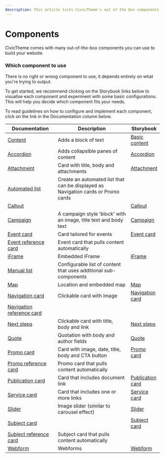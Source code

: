 ```yaml
---
description: This article lists CivicTheme's out of the box components.
---
```


# Components

CivicTheme comes with many out-of-the-box components you can use to build your website.&#x20;

### Which component to use <a href="#addingcomponents-wip-howdoyouknowwhichcomponenttouse" id="addingcomponents-wip-howdoyouknowwhichcomponenttouse"></a>

There is no right or wrong component to use, it depends entirely on what you're trying to output.

To get started, we recommend clicking on the Storybook links below to visualise each component and experiment with some basic configurations. This will help you decide which component fits your needs.

To read guidelines on how to configure and implement each component, click on the link in the Documentation column below.&#x20;



<table><thead><tr><th width="192">Documentation</th><th width="417">Description</th><th>Storybook</th></tr></thead><tbody><tr><td><a href="content.md">Content</a></td><td>Adds a block of text</td><td><a href="https://default.civictheme.io/themes/contrib/civictheme/civictheme_library/storybook-static/index.html?path=/story/molecules-basic-content--basic-content">Basic content</a></td></tr><tr><td><a href="accordion.md">Accordion</a></td><td>Adds collapsible panes of content</td><td><a href="https://default.civictheme.io/themes/contrib/civictheme/civictheme_library/storybook-static/index.html?path=/story/molecules-accordion--accordion">Accordion</a></td></tr><tr><td><a href="attachment.md">Attachment</a></td><td>Card with title, body and attachments</td><td><a href="https://default.civictheme.io/themes/contrib/civictheme/civictheme_library/storybook-static/index.html?path=/story/molecules-attachment--attachment">Attachment</a></td></tr><tr><td><a href="automated-list.md">Automated list</a></td><td>Create an automated list that can be displayed as Navigation cards or Promo cards </td><td></td></tr><tr><td><a href="callout.md">Callout</a></td><td></td><td><a href="https://default.civictheme.io/themes/contrib/civictheme/civictheme_library/storybook-static/index.html?path=/story/molecules-callout--callout">Callout</a></td></tr><tr><td><a href="campaign.md">Campaign</a></td><td>A campaign style 'block' with an image, title text and body text</td><td><a href="https://default.civictheme.io/themes/contrib/civictheme/civictheme_library/storybook-static/index.html?path=/story/organisms-campaign--campaign">Campaign</a></td></tr><tr><td><a href="manual-list/event-card.md">Event card</a></td><td>Card tailored for events</td><td><a href="https://default.civictheme.io/themes/contrib/civictheme/civictheme_library/storybook-static/index.html?path=/story/molecules-event-card--event-card">Event card</a></td></tr><tr><td><a href="manual-list/event-reference-card.md">Event reference card</a></td><td>Event card that pulls content automatically</td><td></td></tr><tr><td><a href="iframe.md">iFrame</a></td><td>Embedded iFrame</td><td><a href="https://default.civictheme.io/themes/contrib/civictheme/civictheme_library/storybook-static/index.html?path=/story/atoms-iframe--iframe">iFrame</a></td></tr><tr><td><a href="manual-list/">Manual list</a></td><td>Configurable list of content that uses additional sub-components</td><td></td></tr><tr><td><a href="map.md">Map</a></td><td>Location and embedded map</td><td><a href="https://default.civictheme.io/themes/contrib/civictheme/civictheme_library/storybook-static/index.html?path=/story/molecules-map--map">Map</a></td></tr><tr><td><a href="manual-list/navigation-card.md">Navigation card</a></td><td>Clickable card with image</td><td><a href="https://default.civictheme.io/themes/contrib/civictheme/civictheme_library/storybook-static/index.html?path=/story/molecules-navigation-card--navigation-card">Navigation card</a></td></tr><tr><td><a href="manual-list/navigation-reference-card.md">Navigation reference card</a></td><td></td><td></td></tr><tr><td><a href="next-step.md">Next steps</a></td><td>Clickable card with title, body and link</td><td><a href="https://default.civictheme.io/themes/contrib/civictheme/civictheme_library/storybook-static/index.html?path=/story/molecules-next-steps--next-steps">Next steps</a></td></tr><tr><td><a href="quote.md">Quote</a></td><td>Quotation with body and author fields</td><td><a href="https://default.civictheme.io/themes/contrib/civictheme/civictheme_library/storybook-static/index.html?path=/story/molecules-quote--quote">Quote</a></td></tr><tr><td><a href="manual-list/promo-card.md">Promo card</a></td><td>Card with image, date, title, body and CTA button</td><td><a href="https://default.civictheme.io/themes/contrib/civictheme/civictheme_library/storybook-static/index.html?path=/story/molecules-promo-card--promo-card">Promo card</a></td></tr><tr><td><a href="manual-list/promo-reference-card.md">Promo reference card</a></td><td>Promo card that pulls content automatically</td><td></td></tr><tr><td><a href="manual-list/publication-card.md">Publication card</a></td><td>Card that includes document link</td><td><a href="https://default.civictheme.io/themes/contrib/civictheme/civictheme_library/storybook-static/index.html?path=/story/molecules-publication-card--publication-card">Publication card</a></td></tr><tr><td><a href="manual-list/service-card.md">Service card</a></td><td>Card that includes one or more links</td><td><a href="https://default.civictheme.io/themes/contrib/civictheme/civictheme_library/storybook-static/index.html?path=/story/molecules-service-card--service-card">Service card</a></td></tr><tr><td><a href="slider.md">Slider</a></td><td>Image slider (similar to carousel effect)</td><td><a href="https://default.civictheme.io/themes/contrib/civictheme/civictheme_library/storybook-static/index.html?path=/story/organisms-slider--slider">Slider</a></td></tr><tr><td><a href="manual-list/subject-card.md">Subject card</a></td><td></td><td><a href="https://default.civictheme.io/themes/contrib/civictheme/civictheme_library/storybook-static/index.html?path=/story/molecules-subject-card--subject-card">Subject card</a></td></tr><tr><td><a href="manual-list/subject-reference-card.md">Subject reference card</a></td><td>Subject card that pulls content automatically</td><td></td></tr><tr><td><a href="webform.md">Webform</a></td><td>Webforms</td><td><a href="https://default.civictheme.io/themes/contrib/civictheme/civictheme_library/storybook-static/index.html?path=/story/organisms-webform--webform">Webform</a></td></tr></tbody></table>
